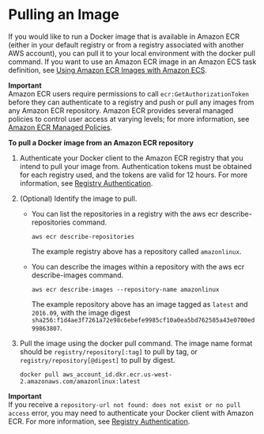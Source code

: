 # Pulling an Image<a name="docker-pull-ecr-image"></a>

If you would like to run a Docker image that is available in Amazon ECR \(either in your default registry or from a registry associated with another AWS account\), you can pull it to your local environment with the docker pull command\. If you want to use an Amazon ECR image in an Amazon ECS task definition, see [Using Amazon ECR Images with Amazon ECS](ECR_on_ECS.md)\.

**Important**  
Amazon ECR users require permissions to call `ecr:GetAuthorizationToken` before they can authenticate to a registry and push or pull any images from any Amazon ECR repository\. Amazon ECR provides several managed policies to control user access at varying levels; for more information, see [Amazon ECR Managed Policies](ecr_managed_policies.md)\.

**To pull a Docker image from an Amazon ECR repository**

1. Authenticate your Docker client to the Amazon ECR registry that you intend to pull your image from\. Authentication tokens must be obtained for each registry used, and the tokens are valid for 12 hours\. For more information, see [Registry Authentication](Registries.md#registry_auth)\.

1. \(Optional\) Identify the image to pull\.

   + You can list the repositories in a registry with the aws ecr describe\-repositories command\.

     ```
     aws ecr describe-repositories
     ```

     The example registry above has a repository called `amazonlinux`\.

   + You can describe the images within a repository with the aws ecr describe\-images command\.

     ```
     aws ecr describe-images --repository-name amazonlinux
     ```

     The example repository above has an image tagged as `latest` and `2016.09`, with the image digest `sha256:f1d4ae3f7261a72e98c6ebefe9985cf10a0ea5bd762585a43e0700ed99863807`\.

1. Pull the image using the docker pull command\. The image name format should be `registry/repository[:tag]` to pull by tag, or `registry/repository[@digest]` to pull by digest\.

   ```
   docker pull aws_account_id.dkr.ecr.us-west-2.amazonaws.com/amazonlinux:latest
   ```
**Important**  
If you receive a `repository-url not found: does not exist or no pull access` error, you may need to authenticate your Docker client with Amazon ECR\. For more information, see [Registry Authentication](Registries.md#registry_auth)\.